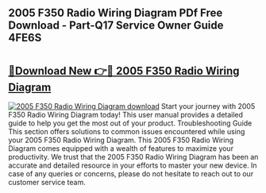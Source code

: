 ## 2005 F350 Radio Wiring Diagram PDf Free Download - Part-Q17 Service Owner Guide 4FE6S

# <h2><a href="http://dfn6pe.blite.top/?on=2005+F350+Radio+Wiring+Diagram">🔗Download New 👉🔴 2005 F350 Radio Wiring Diagram</a></h2>

[![2005 F350 Radio Wiring Diagram download](https://i.imgur.com/lujVjoI.png)](http://dfn6pe.blite.top/?on=2005+F350+Radio+Wiring+Diagram)
Start your journey with 2005 F350 Radio Wiring Diagram today! This user manual provides a detailed guide to help you get the most out of your product. Troubleshooting Guide This section offers solutions to common issues encountered while using your 2005 F350 Radio Wiring Diagram. This 2005 F350 Radio Wiring Diagram comes equipped with a wealth of features to maximize your productivity. We trust that the 2005 F350 Radio Wiring Diagram has been an accurate and detailed resource in your efforts to master your new device. In case of any queries or concerns, please do not hesitate to reach out to our customer service team.
